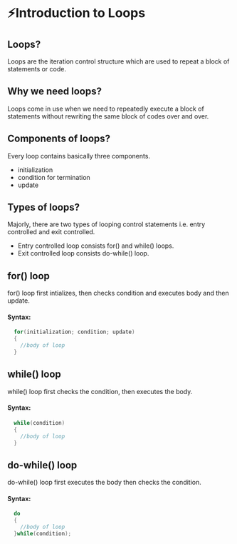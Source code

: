 # ⚡Introduction to Loops

## Loops?

Loops are the iteration control structure which are used to repeat a block of statements or code.

## Why we need loops?

Loops come in use when we need to repeatedly execute a block of statements without rewriting the same block of codes over and over.

## Components of loops?

Every loop contains basically three components.

- initialization
- condition for termination
- update

## Types of loops?

Majorly, there are two types of looping control statements i.e. entry controlled and exit controlled.

- Entry controlled loop consists for() and while() loops.
- Exit controlled loop consists do-while() loop.

## for() loop

for() loop first intializes, then checks condition and executes body and then update.<br>

#### Syntax:

```cpp
  for(initialization; condition; update)
  {
    //body of loop
  }
```

## while() loop

while() loop first checks the condition, then executes the body.
<br>

#### Syntax:

```cpp
  while(condition)
  {
    //body of loop
  }
```

## do-while() loop

do-while() loop first executes the body then checks the condition.
<br>

#### Syntax:

```cpp
  do
  {
    //body of loop
  }while(condition);
```
